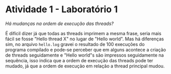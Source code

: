 # Atividade 1 - Laboratório 1

_Há mudanças na ordem de execução das threads?_

É difícil dizer já que todas as threads imprimem a mesma frase, seria mais fácil se fosse "Hello thread X" no lugar de "Hello world". Mas há diferenças sim, no arquivo `hello.log` gravei o resultado de 100 execuções do programa compilado e pode-se perceber que em alguns acontece a criação de threads seguidamente e "Hello world"s são impressos seguidamente na sequência, isso indica que a ordem de execução das threads pode ter mudado, já que a ordem de execução em relação a thread principal mudou.